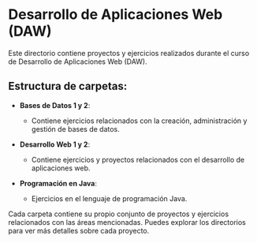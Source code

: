 # Desarrollo de Aplicaciones Web (DAW)

Este directorio contiene proyectos y ejercicios realizados durante el curso de Desarrollo de Aplicaciones Web (DAW).

## Estructura de carpetas:

- **Bases de Datos 1 y 2**:
    - Contiene ejercicios relacionados con la creación, administración y gestión de bases de datos.

- **Desarrollo Web 1 y 2**:
    - Contiene ejercicios y proyectos relacionados con el desarrollo de aplicaciones web.

- **Programación en Java**:
    - Ejercicios en el lenguaje de programación Java.

Cada carpeta contiene su propio conjunto de proyectos y ejercicios relacionados con las áreas mencionadas. Puedes explorar los directorios para ver más detalles sobre cada proyecto.
